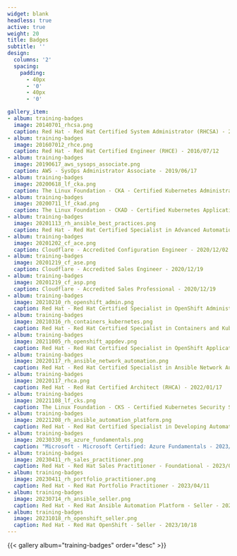 ```yaml
---
widget: blank
headless: true
active: true
weight: 20
title: Badges
subtitle: ''
design:
  columns: '2'
  spacing:
    padding:
      - 40px
      - '0'
      - 40px
      - '0'

gallery_item:
- album: training-badges
  image: 20140701_rhcsa.png
  caption: Red Hat - Red Hat Certified System Administrator (RHCSA) - 2014/07/01
- album: training-badges
  image: 201607012_rhce.png
  caption: Red Hat - Red Hat Certified Engineer (RHCE) - 2016/07/12
- album: training-badges
  image: 20190617_aws_sysops_associate.png
  caption: AWS - SysOps Administrator Associate - 2019/06/17
- album: training-badges
  image: 20200618_lf_cka.png
  caption: The Linux Foundation - CKA - Certified Kubernetes Administrator - 2020/06/18
- album: training-badges
  image: 20200711_lf_ckad.png
  caption: The Linux Foundation - CKAD - Certified Kubernetes Application Developer - 2020/07/11
- album: training-badges
  image: 20201113_rh_ansible_best_practices.png
  caption: Red Hat - Red Hat Certified Specialist in Advanced Automation - Ansible Best Practices - 2020/11/13
- album: training-badges
  image: 20201202_cf_ace.png
  caption: Cloudflare - Accredited Configuration Engineer - 2020/12/02
- album: training-badges
  image: 20201219_cf_ase.png
  caption: Cloudflare - Accredited Sales Engineer - 2020/12/19
- album: training-badges
  image: 20201219_cf_asp.png
  caption: Cloudflare - Accredited Sales Professional - 2020/12/19
- album: training-badges
  image: 20210210_rh_openshift_admin.png
  caption: Red Hat - Red Hat Certified Specialist in OpenShift Administration - 2021/02/10
- album: training-badges
  image: 20210316_rh_containers_kubernetes.png
  caption: Red Hat - Red Hat Certified Specialist in Containers and Kubernetes - 2021/03/16
- album: training-badges
  image: 20211005_rh_openshift_appdev.png
  caption: Red Hat - Red Hat Certified Specialist in OpenShift Application Development - 2021/10/05
- album: training-badges
  image: 20220117_rh_ansible_network_automation.png
  caption: Red Hat - Red Hat Certified Specialist in Ansible Network Automation - 2022/01/17
- album: training-badges
  image: 20220117_rhca.png
  caption: Red Hat - Red Hat Certified Architect (RHCA) - 2022/01/17
- album: training-badges
  image: 20221108_lf_cks.png
  caption: The Linux Foundation - CKS - Certified Kubernetes Security Specialist - 2022/11/08
- album: training-badges
  image: 20221208_rh_ansible_automation_platform.png
  caption: Red Hat - Red Hat Certified Specialist in Developing Automation with Ansible Automation Platform - 2022/12/08
- album: training-badges
  image: 20230330_ms_azure_fundamentals.png
  caption: "Microsoft - Microsoft Certified: Azure Fundamentals - 2023/03/30"
- album: training-badges
  image: 20230411_rh_sales_practitioner.png
  caption: Red Hat - Red Hat Sales Practitioner - Foundational - 2023/04/11
- album: training-badges
  image: 20230411_rh_portfolio_practitioner.png
  caption: Red Hat - Red Hat Portfolio Practitioner - 2023/04/11
- album: training-badges
  image: 20230714_rh_ansible_seller.png
  caption: Red Hat - Red Hat Ansible Automation Platform - Seller - 2023/07/14
- album: training-badges
  image: 20231018_rh_openshift_seller.png
  caption: Red Hat - Red Hat OpenShift - Seller - 2023/10/18
---
```


{{< gallery album="training-badges" order="desc" >}}
